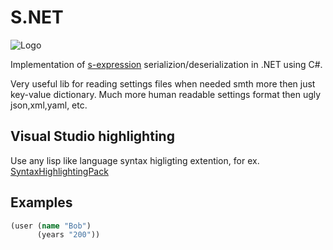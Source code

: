 # S.NET
![Logo](https://upload.wikimedia.org/wikipedia/commons/thumb/1/11/S-expression_tree.svg/210px-S-expression_tree.svg.png)

Implementation of [s-expression](http://people.csail.mit.edu/rivest/Sexp.txt) 
serializion/deserialization in .NET using C#.

Very useful lib for reading settings files when needed smth more then just key-value dictionary.
Much more human readable settings format then ugly json,xml,yaml, etc. 

## Visual Studio highlighting
Use any lisp like language syntax higligting extention, for ex. [SyntaxHighlightingPack](https://marketplace.visualstudio.com/items?itemName=MadsKristensen.SyntaxHighlightingPack)


## Examples
```clojure
(user (name "Bob")
      (years "200"))
```
